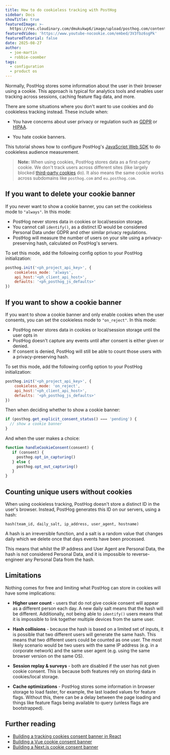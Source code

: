 ```yaml
---
title: How to do cookieless tracking with PostHog
sidebar: Docs
showTitle: true
featuredImage: >-
  https://res.cloudinary.com/dmukukwp6/image/upload/posthog.com/contents/images/cookieless-tracking.png
featuredVideo: 'https://www.youtube-nocookie.com/embed/3V3fbz6sgPk'
featuredTutorial: false
date: 2025-08-27
author:
  - joe-martin
  - robbie-coomber
tags:
  - configuration
  - product os
---
```


Normally, PostHog stores some information about the user in their browser using a cookie. This approach is typical for analytics tools and enables user tracking across sessions, caching feature flag data, and more. 

There are some situations where you don't want to use cookies and do cookieless tracking instead. These include when:

- You have concerns about user privacy or regulation such as [GDPR](/docs/integrate/gdpr) or [HIPAA](/docs/privacy/hipaa-compliance).

- You hate cookie banners.

This tutorial shows how to configure PostHog's [JavaScript Web SDK](/docs/libraries/js) to do cookieless audience measurement.

> **Note:** When using cookies, PostHog stores data as a first-party cookie. We don't track users across different sites (like largely blocked [third-party cookies](https://en.wikipedia.org/wiki/Third-party_cookies) do). It also means the same cookie works across subdomains like `posthog.com` and `eu.posthog.com`.

<GDPRForm />

## If you want to delete your cookie banner

If you never want to show a cookie banner, you can set the cookieless mode to `"always"`. In this mode:
* PostHog never stores data in cookies or local/session storage.
* You cannot call `identify()`, as a distinct ID would be considered Personal Data under GDPR and other similar privacy regulations.
* PostHog will measure the number of users on your site using a privacy-preserving hash, calculated on PostHog's servers.

To set this mode, add the following config option to your PostHog initialization:

```js
posthog.init('<ph_project_api_key>', {
    cookieless_mode: 'always',
    api_host:'<ph_client_api_host>',
    defaults: '<ph_posthog_js_defaults>'
})
```

## If you want to show a cookie banner

If you want to show a cookie banner and only enable cookies when the user consents, you can set the cookieless mode to `"on_reject"`. In this mode:
* PostHog never stores data in cookies or local/session storage until the user opts in
* PostHog doesn't capture any events until after consent is either given or denied.
* If consent is denied, PostHog will still be able to count those users with a privacy-preserving hash.

To set this mode, add the following config option to your PostHog initialization:

```js
posthog.init('<ph_project_api_key>', {
    cookieless_mode: 'on_reject',
    api_host:'<ph_client_api_host>',
    defaults: '<ph_posthog_js_defaults>'
})
```

Then when deciding whether to show a cookie banner:

```js
if (posthog.get_explicit_consent_status() === 'pending') {
  // show a cookie banner
}
```

And when the user makes a choice:

```js
function handleCookieConsent(consent) {
   if (consent) {
     posthog.opt_in_capturing()
   } else {
     posthog.opt_out_capturing()
   }
}
```


## Counting unique users without cookies

When using cookieless tracking, PostHog doesn't store a distinct ID in the user's browser. Instead, PostHog generates this ID on our servers, using a hash:

```
hash(team_id, daily_salt, ip_address, user_agent, hostname)
```

A hash is an irreversible function, and a salt is a random value that changes daily which we delete once that days events have been processed.

This means that whilst the IP address and User Agent are Personal Data, the hash is not considered Personal Data, and it is impossible to reverse-engineer any Personal Data from the hash.


## Limitations

Nothing comes for free and limiting what PostHog can store in cookies will have some implications:

* **Higher user count** - users that do not give cookie consent will appear as a different person each day. A new daily salt means that the hash will be different. Additionally, not being able to `identify()` users means that it is impossible to link together multiple devices from the same user.

* **Hash collisions** - because the hash is based on a limited set of inputs, it is possible that two different users will generate the same hash. This means that two different users could be counted as one user. The most likely scenario would be two users with the same IP address (e.g. in a corporate network) and the same user agent (e.g. using the same browser version on the same OS).

* **Session replay & surveys** - both are disabled if the user has not given cookie consent. This is because both features rely on storing data in cookies/local storage.

* **Cache optimizations** - PostHog stores some information in browser storage to load faster, for example, the last loaded values for feature flags. Without this, there can be a delay between the page loading and things like feature flags being available to query (unless flags are bootstrapped).

## Further reading

- [Building a tracking cookies consent banner in React](/tutorials/react-cookie-banner)
- [Building a Vue cookie consent banner](/tutorials/vue-cookie-banner)
- [Building a Next.js cookie consent banner](/tutorials/nextjs-cookie-banner)

<NewsletterForm />
